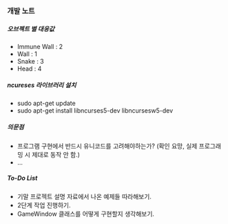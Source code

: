 ### 개발 노트

##### 오브젝트 별 대응값

- Immune Wall : 2
- Wall : 1
- Snake : 3
- Head : 4

##### ncureses 라이브러리 설치

- sudo apt-get update
- sudo apt-get install libncurses5-dev libncursesw5-dev

##### 의문점

- 프로그램 구현에서 반드시 유니코드를 고려해야하는가? (확인 요망, 실제 프로그래밍 시 제대로 동작 안 함.)
- ...

##### To-Do List

- 기말 프로젝트 설명 자료에서 나온 예제들 따라해보기.
- 2단계 작업 진행하기.
- GameWindow 클래스를 어떻게 구현할지 생각해보기.

